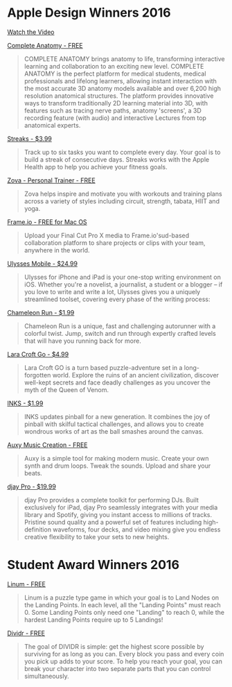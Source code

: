 # Apple Design Winners 2016

[Watch the Video](https://developer.apple.com/videos/play/wwdc2016/103/)

[Complete Anatomy - FREE](https://itunes.apple.com/in/app/complete-anatomy/id1054948424)

>COMPLETE ANATOMY brings anatomy to life, transforming interactive learning and collaboration to an exciting new level. COMPLETE ANATOMY is the perfect platform for medical students, medical professionals and lifelong learners, allowing instant interaction with the most accurate 3D anatomy models available and over 6,200 high resolution anatomical structures. The platform provides innovative ways to transform traditionally 2D learning material into 3D, with features such as tracing nerve paths, anatomy 'screens', a 3D recording feature (with audio) and interactive Lectures from top anatomical experts.

[Streaks - $3.99](https://itunes.apple.com/us/app/streaks/id963034692)

>Track up to six tasks you want to complete every day. Your goal is to build a streak of consecutive days. Streaks works with the Apple Health app to help you achieve your fitness goals.

[Zova - Personal Trainer - FREE](https://itunes.apple.com/us/app/zova-personal-trainer/id919000809)

>Zova helps inspire and motivate you with workouts and training plans across a variety of styles including circuit, strength, tabata, HIIT and yoga.

[Frame.io - FREE for Mac OS](https://itunes.apple.com/us/app/frame.io-cloud-collaboration/id992958444?mt=12)

>Upload your Final Cut Pro X media to Frame.io'sud-based collaboration platform to share projects or clips with your team, anywhere in the world.

[Ulysses Mobile - $24.99](https://itunes.apple.com/us/app/ulysses-mobile/id950335311)

>Ulysses for iPhone and iPad is your one-stop writing environment on iOS. Whether you're a novelist, a journalist, a student or a blogger – if you love to write and write a lot, Ulysses gives you a uniquely streamlined toolset, covering every phase of the writing process:

[Chameleon Run - $1.99](https://itunes.apple.com/us/app/chameleon-run/id1084860489)

>Chameleon Run is a unique, fast and challenging autorunner with a colorful twist. Jump, switch and run through expertly crafted levels that will have you running back for more.

[Lara Croft Go - $4.99](https://itunes.apple.com/us/app/lara-croft-go/id971304016?mt=8)

>Lara Croft GO is a turn based puzzle-adventure set in a long-forgotten world. Explore the ruins of an ancient civilization, discover well-kept secrets and face deadly challenges as you uncover the myth of the Queen of Venom.

[INKS - $1.99](https://itunes.apple.com/us/app/inks./id1081847121)

>INKS updates pinball for a new generation. It combines the joy of pinball with skilful tactical challenges, and allows you to create wondrous works of art as the ball smashes around the canvas.

[Auxy Music Creation - FREE](https://itunes.apple.com/us/app/auxy-music-creation/id909573739)

>Auxy is a simple tool for making modern music. Create your own synth and drum loops. Tweak the sounds. Upload and share your beats.

[djay Pro - $19.99](https://itunes.apple.com/us/app/djay-pro/id1056681903)

>djay Pro provides a complete toolkit for performing DJs. Built exclusively for iPad, djay Pro seamlessly integrates with your media library and Spotify, giving you instant access to millions of tracks. Pristine sound quality and a powerful set of features including high-definition waveforms, four decks, and video mixing give you endless creative flexibility to take your sets to new heights.

# Student Award Winners 2016

[Linum - FREE](https://itunes.apple.com/in/app/linum-free-puzzle-game/id998141697)

>Linum is a puzzle type game in which your goal is to Land Nodes on the Landing Points. In each level, all the "Landing Points" must reach 0. Some Landing Points only need one "Landing" to reach 0, while the hardest Landing Points require up to 5 Landings!

[Dividr - FREE](https://itunes.apple.com/us/app/dividr/id1109361588)

>The goal of DIVIDR is simple: get the highest score possible by surviving for as long as you can. Every block you pass and every coin you pick up adds to your score. To help you reach your goal, you can break your character into two separate parts that you can control simultaneously.
